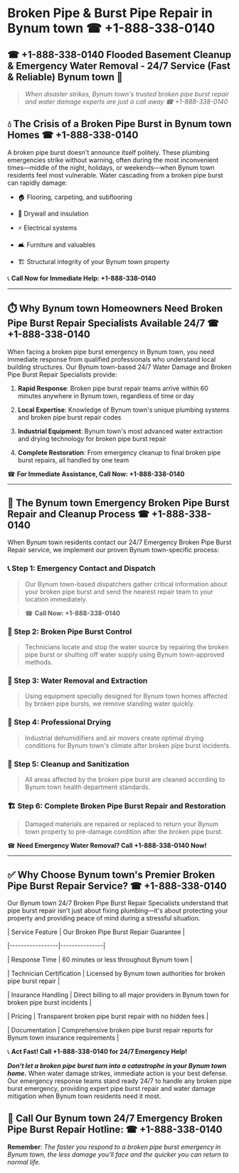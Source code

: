 # Broken Pipe & Burst Pipe Repair in Bynum town ☎ +1-888-338-0140  
## ☎ +1-888-338-0140 Flooded Basement Cleanup & Emergency Water Removal - 24/7 Service (Fast & Reliable) Bynum town 🚨  

> *When disaster strikes, Bynum town's trusted broken pipe burst repair and water damage experts are just a call away ☎ +1-888-338-0140*  

## 💧 The Crisis of a Broken Pipe Burst in Bynum town Homes ☎ +1-888-338-0140  

A broken pipe burst doesn't announce itself politely. These plumbing emergencies strike without warning, often during the most inconvenient times—middle of the night, holidays, or weekends—when Bynum town residents feel most vulnerable. Water cascading from a broken pipe burst can rapidly damage:  

* 🏠 Flooring, carpeting, and subflooring  
* 🧱 Drywall and insulation  
* ⚡ Electrical systems  
* 🛋️ Furniture and valuables  
* 🏗️ Structural integrity of your Bynum town property  

📞 **Call Now for Immediate Help: +1-888-338-0140**  

---  

## ⏱️ Why Bynum town Homeowners Need Broken Pipe Burst Repair Specialists Available 24/7 ☎ +1-888-338-0140  

When facing a broken pipe burst emergency in Bynum town, you need immediate response from qualified professionals who understand local building structures. Our Bynum town-based 24/7 Water Damage and Broken Pipe Burst Repair Specialists provide:  

1. **Rapid Response**: Broken pipe burst repair teams arrive within 60 minutes anywhere in Bynum town, regardless of time or day  
2. **Local Expertise**: Knowledge of Bynum town's unique plumbing systems and broken pipe burst repair codes  
3. **Industrial Equipment**: Bynum town's most advanced water extraction and drying technology for broken pipe burst repair  
4. **Complete Restoration**: From emergency cleanup to final broken pipe burst repairs, all handled by one team  

☎ **For Immediate Assistance, Call Now: +1-888-338-0140**  

---  

## 🔧 The Bynum town Emergency Broken Pipe Burst Repair and Cleanup Process ☎ +1-888-338-0140  

When Bynum town residents contact our 24/7 Emergency Broken Pipe Burst Repair service, we implement our proven Bynum town-specific process:  

### 📞 Step 1: Emergency Contact and Dispatch  
> Our Bynum town-based dispatchers gather critical information about your broken pipe burst and send the nearest repair team to your location immediately.  
> ☎ **Call Now: +1-888-338-0140**  

### 🚿 Step 2: Broken Pipe Burst Control  
> Technicians locate and stop the water source by repairing the broken pipe burst or shutting off water supply using Bynum town-approved methods.  

### 🌊 Step 3: Water Removal and Extraction  
> Using equipment specially designed for Bynum town homes affected by broken pipe bursts, we remove standing water quickly.  

### 💨 Step 4: Professional Drying  
> Industrial dehumidifiers and air movers create optimal drying conditions for Bynum town's climate after broken pipe burst incidents.  

### 🧼 Step 5: Cleanup and Sanitization  
> All areas affected by the broken pipe burst are cleaned according to Bynum town health department standards.  

### 🏗️ Step 6: Complete Broken Pipe Burst Repair and Restoration  
> Damaged materials are repaired or replaced to return your Bynum town property to pre-damage condition after the broken pipe burst.  

☎ **Need Emergency Water Removal? Call +1-888-338-0140 Now!**  

---  

## ✅ Why Choose Bynum town's Premier Broken Pipe Burst Repair Service? ☎ +1-888-338-0140  

Our Bynum town 24/7 Broken Pipe Burst Repair Specialists understand that pipe burst repair isn't just about fixing plumbing—it's about protecting your property and providing peace of mind during a stressful situation.  

| Service Feature | Our Broken Pipe Burst Repair Guarantee |  
|-----------------|---------------|  
| Response Time | 60 minutes or less throughout Bynum town |  
| Technician Certification | Licensed by Bynum town authorities for broken pipe burst repair |  
| Insurance Handling | Direct billing to all major providers in Bynum town for broken pipe burst incidents |  
| Pricing | Transparent broken pipe burst repair with no hidden fees |  
| Documentation | Comprehensive broken pipe burst repair reports for Bynum town insurance requirements |  

📞 **Act Fast! Call +1-888-338-0140 for 24/7 Emergency Help!**  

***Don't let a broken pipe burst turn into a catastrophe in your Bynum town home.*** When water damage strikes, immediate action is your best defense. Our emergency response teams stand ready 24/7 to handle any broken pipe burst emergency, providing expert pipe burst repair and water damage mitigation when Bynum town residents need it most.  

## 📱 Call Our Bynum town 24/7 Emergency Broken Pipe Burst Repair Hotline: ☎ +1-888-338-0140  

**Remember**: *The faster you respond to a broken pipe burst emergency in Bynum town, the less damage you'll face and the quicker you can return to normal life.*
